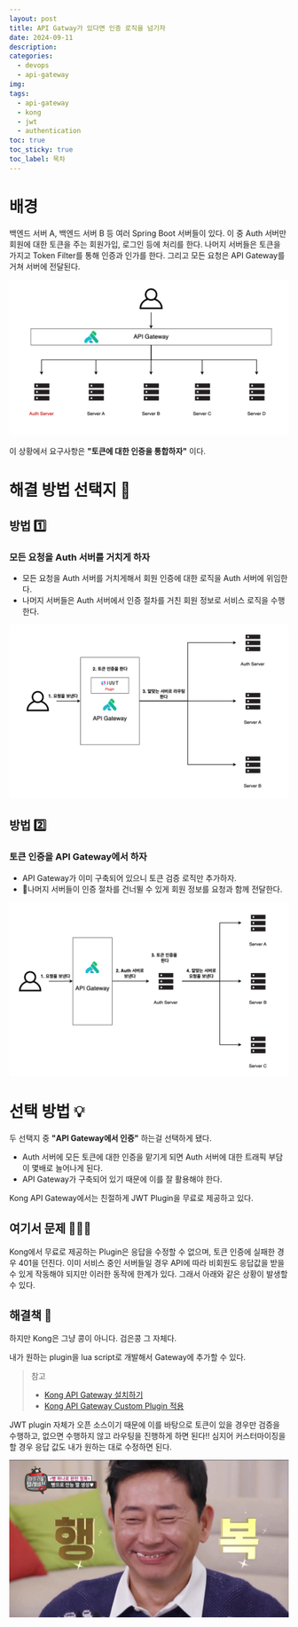 ```yaml
---
layout: post
title: API Gatway가 있다면 인증 로직을 넘기자
date: 2024-09-11
description: 
categories:
  - devops
  - api-gateway
img: 
tags:
  - api-gateway
  - kong
  - jwt
  - authentication
toc: true
toc_sticky: true
toc_label: 목차
---
```

# 배경

백엔드 서버 A, 백엔드 서버 B 등 여러 Spring Boot 서버들이 있다. 이 중 Auth 서버만 회원에 대한 토큰을 주는 회원가입, 로그인 등에 처리를 한다. 나머지 서버들은 토큰을 가지고 Token Filter를 통해 인증과 인가를 한다. 그리고 모든 요청은 API Gateway를 거쳐 서버에 전달된다.

![](../../assets/img/2024/09/11-1.png)

이 상황에서 요구사항은 **"토큰에 대한 인증을 통합하자"** 이다.

# 해결 방법 선택지 🧐

## 방법 1️⃣

### 모든 요청을 Auth 서버를 거치게 하자

- 모든 요청을 Auth 서버를 거치게해서 회원 인증에 대한 로직을 Auth 서버에 위임한다.
- 나머지 서버들은 Auth 서버에서 인증 절차를 거친 회원 정보로 서비스 로직을 수행한다.

![](../../assets/img/2024/09/11-2.png)

## 방법 2️⃣

### 토큰 인증을 API Gateway에서 하자

- API Gateway가 이미 구축되어 있으니 토큰 검증 로직만 추가하자.
- 나머지 서버들이 인증 절차를 건너뛸 수 있게 회원 정보를 요청과 함께 전달한다.

![](../../assets/img/2024/09/11-3.png)

# 선택 방법 💡

두 선택지 중 **"API Gateway에서 인증"** 하는걸 선택하게 됐다.

- Auth 서버에 모든 토큰에 대한 인증을 맡기게 되면 Auth 서버에 대한 트래픽 부담이 몇배로 늘어나게 된다.
- API Gateway가 구축되어 있기 때문에 이를 잘 활용해야 한다.

Kong API Gateway에서는 친절하게 JWT Plugin을 무료로 제공하고 있다.

## 여기서 문제 🤦🏻‍♂️

Kong에서 무료로 제공하는 Plugin은 응답을 수정할 수 없으며, 토큰 인증에 실패한 경우 401을 던진다. 이미 서비스 중인 서버들일 경우 API에 따라 비회원도 응답값을 받을 수 있게 작동해야 되지만 이러한 동작에 한계가 있다. 그래서 아래와 같은 상황이 발생할 수 있다.

## 해결책 📖

하지만 Kong은 그냥 콩이 아니다. 검은콩 그 자체다.

내가 원하는 plugin을 lua script로 개발해서 Gateway에 추가할 수 있다.

> 참고
> - [Kong API Gateway 설치하기](https://nogamsung.github.io/posts/Kong-API-Gateway-%EC%84%A4%EC%B9%98%ED%95%98%EA%B8%B0/)
> - [Kong API Gateway Custom Plugin 적용](https://nogamsung.github.io/posts/Kong-API-Gateway-Custom-Plugin-%EC%A0%81%EC%9A%A9/)

JWT plugin 자체가 오픈 소스이기 때문에 이를 바탕으로 토큰이 있을 경우만 검증을 수행하고, 없으면 수행하지 않고 라우팅을 진행하게 하면 된다!! 심지어 커스터마이징을 할 경우 응답 값도 내가 원하는 대로 수정하면 된다.

![](../../assets/img/zzal/5.jpg)
